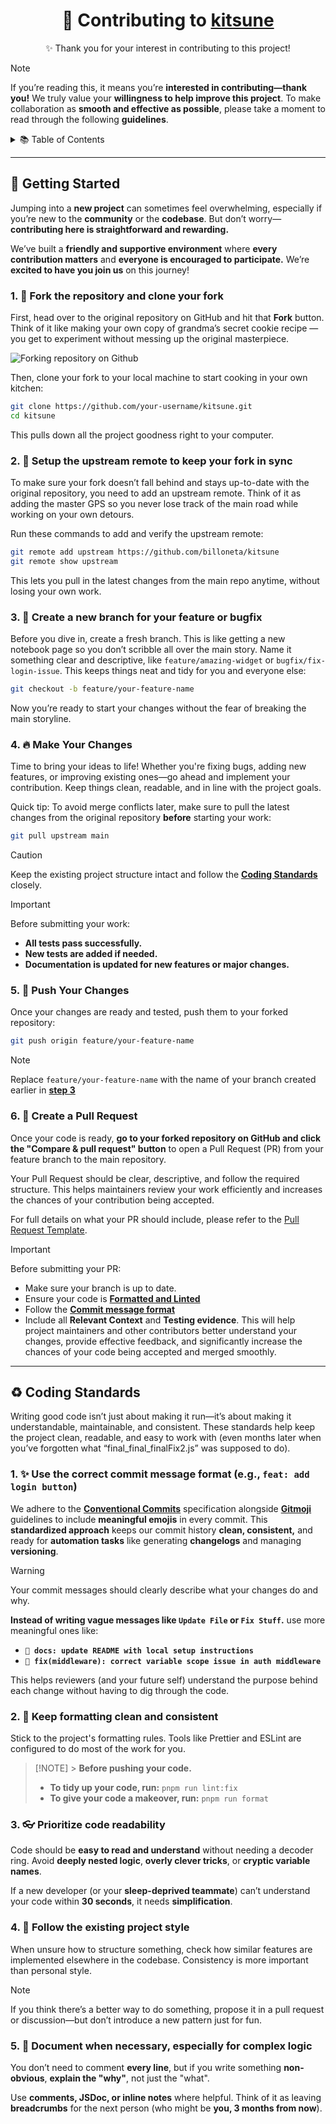 <div align="center">
   <h1>🧱 Contributing to <a href='https://github.com/billoneta/kitsune'>kitsune</a> </h1>
   <p>✨ Thank you for your interest in contributing to this project!</p>
</div>

> [!NOTE]
> If you’re reading this, it means you’re **interested in contributing—thank you!** We truly value your **willingness to help improve this project**. To make collaboration as **smooth and effective as possible**, please take a moment to read through the following **guidelines**.

<details>
  <summary>📚 Table of Contents</summary>
  <ol>
    <li>
      <a href="#-getting-started"><strong>Getting Started</strong></a>
      <ul>
        <li><a href="#1--fork-the-repository-and-clone-your-fork"><strong>Fork and clone</strong></a></li>
        <li><a href="#2--setup-the-upstream-remote-to-keep-your-fork-in-sync"><strong>Set upstream remote</strong></a></li>
        <li><a href="#3--create-a-new-branch-for-your-feature-or-bugfix"><strong>Create new branch</strong></a></li>
        <li><a href="#4--make-your-changes"><strong>Make Your Changes</strong></a></li>
        <li><a href="#5--push-your-changes"><strong>Push Your Changes</strong></a></li>
        <li><a href="#6--create-a-pull-request"><strong>Create a Pull Request</strong></a></li>
      </ul>
    </li>
    <li>
      <a href="#%EF%B8%8F-coding-standards"><strong>Coding Standards</strong></a>
      <ul>
        <li><a href="#1--use-the-correct-commit-message-format-eg-feat-add-login-button"><strong>Use the correct commit message format</strong></a></li>
        <li><a href="#2--keep-formatting-clean-and-consistent"><strong>Keep formatting clean and consistent</strong></a></li>
        <li><a href="#3--prioritize-code-readability"><strong>Prioritize code readability</strong></a></li>
        <li><a href="#4--follow-the-existing-project-style"><strong>Follow the existing project style</strong></a></li>
        <li><a href="#5--document-when-necessary-especially-for-complex-logic"><strong>Document when necessary, especially for complex logic</strong></a></li>
      </ul>
    </li>
  </ol>
</details>

---

## 🚀 Getting Started

Jumping into a **new project** can sometimes feel overwhelming, especially if you’re new to the **community** or the **codebase**. But don’t worry—**contributing here is straightforward and rewarding.**

We’ve built a **friendly and supportive environment** where **every contribution matters** and **everyone is encouraged to participate.** We’re **excited to have you join us** on this journey!

### 1. 🍴 Fork the repository and clone your fork

First, head over to the original repository on GitHub and hit that **Fork** button. Think of it like making your own copy of grandma’s secret cookie recipe — you get to experiment without messing up the original masterpiece.

![Forking repository on Github](https://github.com/k4itrun/k4itrun/assets/103044629/376b552a-bbed-4254-b105-aded0beb60b4)

Then, clone your fork to your local machine to start cooking in your own kitchen:

```bash
git clone https://github.com/your-username/kitsune.git
cd kitsune
```

This pulls down all the project goodness right to your computer.

### 2. 🔗 Setup the upstream remote to keep your fork in sync

To make sure your fork doesn’t fall behind and stays up-to-date with the original repository, you need to add an upstream remote. Think of it as adding the master GPS so you never lose track of the main road while working on your own detours.

Run these commands to add and verify the upstream remote:

```bash
git remote add upstream https://github.com/billoneta/kitsune
git remote show upstream
```

This lets you pull in the latest changes from the main repo anytime, without losing your own work.

### 3. 🌿 Create a new branch for your feature or bugfix

Before you dive in, create a fresh branch. This is like getting a new notebook page so you don’t scribble all over the main story. Name it something clear and descriptive, like `feature/amazing-widget` or `bugfix/fix-login-issue`. This keeps things neat and tidy for you and everyone else:

```bash
git checkout -b feature/your-feature-name
```

Now you’re ready to start your changes without the fear of breaking the main storyline.

### 4. 🔥 Make Your Changes

Time to bring your ideas to life! Whether you're fixing bugs, adding new features, or improving existing ones—go ahead and implement your contribution. Keep things clean, readable, and in line with the project goals.

Quick tip: To avoid merge conflicts later, make sure to pull the latest changes from the original repository **before** starting your work:

```bash
git pull upstream main
```

> [!CAUTION]
> Keep the existing project structure intact and follow the **[Coding Standards](#%EF%B8%8F-coding-standards)** closely.

> [!IMPORTANT]
> Before submitting your work:
>
> - **All tests pass successfully.**
> - **New tests are added if needed.**
> - **Documentation is updated for new features or major changes.**

### 5. 🚀 Push Your Changes

Once your changes are ready and tested, push them to your forked repository:

```bash
git push origin feature/your-feature-name
```

> [!NOTE]
> Replace `feature/your-feature-name` with the name of your branch created earlier in **[step 3](#3--create-a-new-branch-for-your-feature-or-bugfix)**

### 6. 🧩 Create a Pull Request

Once your code is ready, **go to your forked repository on GitHub and click the "Compare & pull request" button** to open a Pull Request (PR) from your feature branch to the main repository.

Your Pull Request should be clear, descriptive, and follow the required structure. This helps maintainers review your work efficiently and increases the chances of your contribution being accepted.

For full details on what your PR should include, please refer to the [Pull Request Template](.github/pull_request_template.md).

> [!IMPORTANT]
> Before submitting your PR:
>
> - Make sure your branch is up to date.
> - Ensure your code is **[Formatted and Linted](#2--keep-formatting-clean-and-consistent)**
> - Follow the **[Commit message format](#1--use-the-correct-commit-message-format-eg-feat-add-login-button)**
> - Include all **Relevant Context** and **Testing evidence**. This will help project maintainers and other contributors better understand your changes, provide effective feedback, and significantly increase the chances of your code being accepted and merged smoothly.

---

## ♻️ Coding Standards

Writing good code isn’t just about making it run—it’s about making it understandable, maintainable, and consistent. These standards help keep the project clean, readable, and easy to work with (even months later when you’ve forgotten what “final_final_finalFix2.js” was supposed to do).

### 1. ✨ Use the correct commit message format (e.g., `feat: add login button`)

We adhere to the **[Conventional Commits](https://www.conventionalcommits.org/en/v1.0.0/)** specification alongside **[Gitmoji](https://gitmoji.dev/)** guidelines to include **meaningful emojis** in every commit. This **standardized approach** keeps our commit history **clean, consistent,** and ready for **automation tasks** like generating **changelogs** and managing **versioning**.

> [!WARNING]
> Your commit messages should clearly describe what your changes do and why.
>
> **Instead of writing vague messages like `Update File` or `Fix Stuff`.** use more meaningful ones like:
>
> - **`📝 docs: update README with local setup instructions`**
> - **`🐛 fix(middleware): correct variable scope issue in auth middleware`**

This helps reviewers (and your future self) understand the purpose behind each change without having to dig through the code.

### 2. 🧹 Keep formatting clean and consistent

Stick to the project's formatting rules. Tools like Prettier and ESLint are configured to do most of the work for you.

> [!NOTE] > **Before pushing your code.**
>
> - **To tidy up your code, run:** `pnpm run lint:fix`
> - **To give your code a makeover, run:** `pnpm run format`

### 3. 👓 Prioritize code readability

Code should be **easy to read and understand** without needing a decoder ring. Avoid **deeply nested logic**, **overly clever tricks**, or **cryptic variable names**.

If a new developer (or your **sleep-deprived teammate**) can’t understand your code within **30 seconds**, it needs **simplification**.

### 4. 🧭 Follow the existing project style

When unsure how to structure something, check how similar features are implemented elsewhere in the codebase. Consistency is more important than personal style.

> [!NOTE]
> If you think there’s a better way to do something, propose it in a pull request or discussion—but don’t introduce a new pattern just for fun.

### 5. 📝 Document when necessary, especially for complex logic

You don’t need to comment **every line**, but if you write something **non-obvious**, **explain the "why"**, not just the "what".

Use **comments, JSDoc, or inline notes** where helpful. Think of it as leaving **breadcrumbs** for the next person (who might be **you, 3 months from now**).
